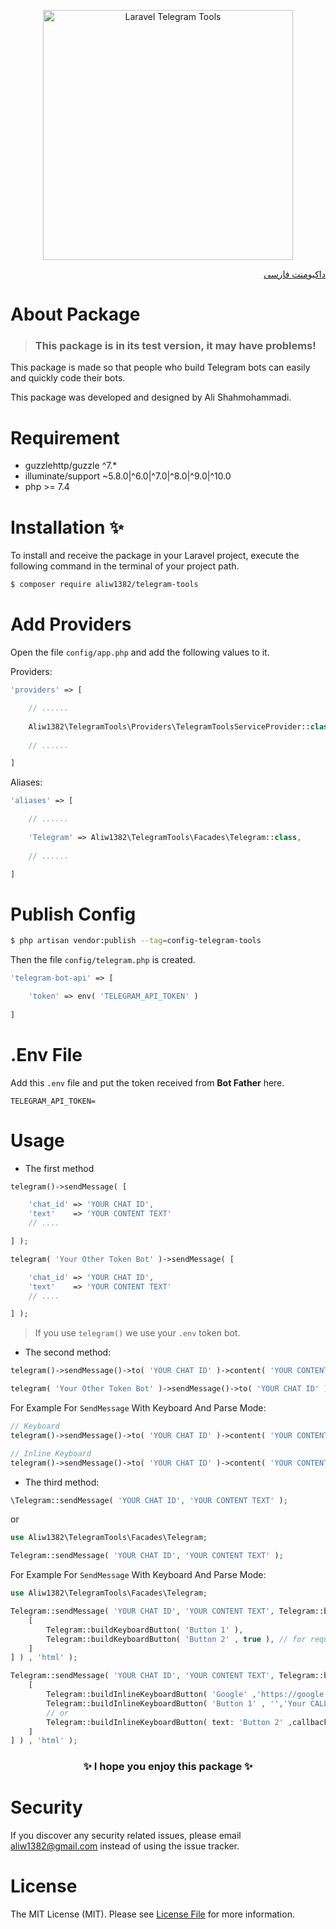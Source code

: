 
<p align="center"><img width="400" src="https://github.com/aliw1382/telegram-tools/assets/22743719/f7c7bef0-3b39-4f5a-868d-cc8d54410a67" alt="Laravel Telegram Tools"></p>

<div dir="rtl">

[داکیومنت فارسی](README-FA.md)

</div>

# About Package

> <h3>This package is in its test version, it may have problems!</h3>

<p>This package is made so that people who build Telegram bots can easily and quickly code their bots.</p>
<p>This package was developed and designed by Ali Shahmohammadi.</p>

# Requirement
* guzzlehttp/guzzle ^7.*
* illuminate/support ~5.8.0|^6.0|^7.0|^8.0|^9.0|^10.0
* php >= 7.4

# Installation ✨

<p>To install and receive the package in your Laravel project, execute the following command in the terminal of your project path.</p>

```bash
$ composer require aliw1382/telegram-tools
```

# Add Providers

Open the file `config/app.php` and add the following values to it.

Providers:
```php
'providers' => [

    // ......
    
    Aliw1382\TelegramTools\Providers\TelegramToolsServiceProvider::class,
    
    // ......

]
```

Aliases:

```php
'aliases' => [

    // ......
    
    'Telegram' => Aliw1382\TelegramTools\Facades\Telegram::class,
    
    // ......

]
```

# Publish Config

```bash
$ php artisan vendor:publish --tag=config-telegram-tools
```

Then the file `config/telegram.php` is created.

```php
'telegram-bot-api' => [

    'token' => env( 'TELEGRAM_API_TOKEN' )
    
]
```

# .Env File

Add this `.env` file and put the token received from **Bot Father** here.
```dotenv
TELEGRAM_API_TOKEN=
```

# Usage

* The first method

```php
telegram()->sendMessage( [

    'chat_id' => 'YOUR CHAT ID',
    'text'    => 'YOUR CONTENT TEXT'
    // ....

] );

telegram( 'Your Other Token Bot' )->sendMessage( [

    'chat_id' => 'YOUR CHAT ID',
    'text'    => 'YOUR CONTENT TEXT'
    // ....

] );
```

> If you use `telegram()` we use your `.env` token bot.

* The second method:

```php
telegram()->sendMessage()->to( 'YOUR CHAT ID' )->content( 'YOUR CONTENT TEXT' )->send();

telegram( 'Your Other Token Bot' )->sendMessage()->to( 'YOUR CHAT ID' )->content( 'YOUR CONTENT TEXT' )->send();
```

For Example For `SendMessage` With Keyboard And Parse Mode:
```php
// Keyboard
telegram()->sendMessage()->to( 'YOUR CHAT ID' )->content( 'YOUR CONTENT TEXT' )->parseMode( 'html' )->button( 'Button 1' )->button( 'Button 2' )->send();

// Inline Keyboard
telegram()->sendMessage()->to( 'YOUR CHAT ID' )->content( 'YOUR CONTENT TEXT' )->parseMode( 'MarkdownV2' )->button( 'Google' , 'https://google.com' )->buttonWithCallback( 'Button 1' , 'Your Callback Data' )->send();
```

* The third method:

```php
\Telegram::sendMessage( 'YOUR CHAT ID', 'YOUR CONTENT TEXT' );
```
or
```php
use Aliw1382\TelegramTools\Facades\Telegram;

Telegram::sendMessage( 'YOUR CHAT ID', 'YOUR CONTENT TEXT' );
```

For Example For `SendMessage` With Keyboard And Parse Mode:
```php
use Aliw1382\TelegramTools\Facades\Telegram;

Telegram::sendMessage( 'YOUR CHAT ID', 'YOUR CONTENT TEXT', Telegram::buildKeyBoard( [
    [
        Telegram::buildKeyboardButton( 'Button 1' ),
        Telegram::buildKeyboardButton( 'Button 2' , true ), // for request contact
    ]
] ) , 'html' );

Telegram::sendMessage( 'YOUR CHAT ID', 'YOUR CONTENT TEXT', Telegram::buildInlineKeyBoard( [
    [
        Telegram::buildInlineKeyboardButton( 'Google' ,'https://google.com'),
        Telegram::buildInlineKeyboardButton( 'Button 1' , '','Your CALLBACK DATA' ),
        // or
        Telegram::buildInlineKeyboardButton( text: 'Button 2' ,callback_data: 'Your CALLBACK DATA' ),
    ]
] ) , 'html' );

```

<h3 align="center">✨ I hope you enjoy this package ✨</h2>

# Security

If you discover any security related issues, please email aliw1382@gmail.com instead of using the issue tracker.

# License

The MIT License (MIT). Please see [License File](LICENSE) for more information.

